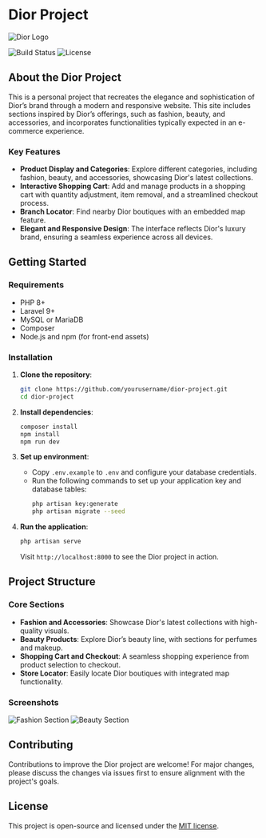 # Dior Project

![Dior Logo](https://www.dior.com/couture/var/dior/storage/images/logos/dior-logo/438922-1-eng-GB/Dior-logo.png)

![Build Status](https://img.shields.io/badge/build-passing-brightgreen)
![License](https://img.shields.io/badge/license-MIT-blue)

## About the Dior Project

This is a personal project that recreates the elegance and sophistication of Dior’s brand through a modern and responsive website. This site includes sections inspired by Dior’s offerings, such as fashion, beauty, and accessories, and incorporates functionalities typically expected in an e-commerce experience.

### Key Features

- **Product Display and Categories**: Explore different categories, including fashion, beauty, and accessories, showcasing Dior's latest collections.
- **Interactive Shopping Cart**: Add and manage products in a shopping cart with quantity adjustment, item removal, and a streamlined checkout process.
- **Branch Locator**: Find nearby Dior boutiques with an embedded map feature.
- **Elegant and Responsive Design**: The interface reflects Dior's luxury brand, ensuring a seamless experience across all devices.

## Getting Started

### Requirements

- PHP 8+
- Laravel 9+
- MySQL or MariaDB
- Composer
- Node.js and npm (for front-end assets)

### Installation

1. **Clone the repository**:
   ```bash
   git clone https://github.com/yourusername/dior-project.git
   cd dior-project
   ```

2. **Install dependencies**:
   ```bash
   composer install
   npm install
   npm run dev
   ```

3. **Set up environment**:
   - Copy `.env.example` to `.env` and configure your database credentials.
   - Run the following commands to set up your application key and database tables:
     ```bash
     php artisan key:generate
     php artisan migrate --seed
     ```

4. **Run the application**:
   ```bash
   php artisan serve
   ```

   Visit `http://localhost:8000` to see the Dior project in action.

## Project Structure

### Core Sections

- **Fashion and Accessories**: Showcase Dior's latest collections with high-quality visuals.
- **Beauty Products**: Explore Dior’s beauty line, with sections for perfumes and makeup.
- **Shopping Cart and Checkout**: A seamless shopping experience from product selection to checkout.
- **Store Locator**: Easily locate Dior boutiques with integrated map functionality.

### Screenshots

![Fashion Section](https://www.dior.com/couture/var/dior/storage/images/pushs-editos/folder-fw24-women/folder-push-edito_1850-x-2000/m1286zezdm993/44223121-1-eng-GB/m1286zezdm993_1440_1200.jpg)
![Beauty Section](https://www.dior.com/couture/var/dior/storage/images/pushs-editos/folder-fw24-women/folder-push-edito_1850-x-2000/e3445womrsd307/44222003-1-eng-GB/e3445womrsd307_1440_1200.jpg)

## Contributing

Contributions to improve the Dior project are welcome! For major changes, please discuss the changes via issues first to ensure alignment with the project's goals.

## License

This project is open-source and licensed under the [MIT license](https://opensource.org/licenses/MIT).
